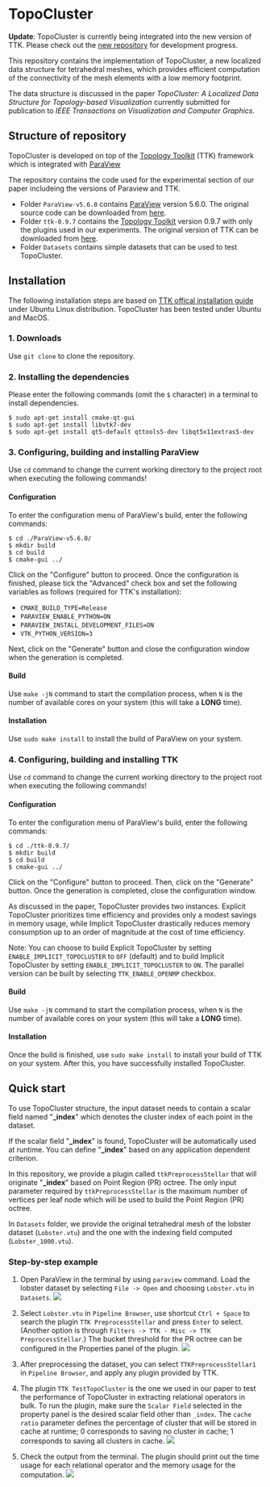 # TopoCluster

**Update**: TopoCluster is currently being integrated into the new version of TTK. Please check out the [new repository](https://github.com/guoxiliu/ttk) for development progress. 

This repository contains the implementation of TopoCluster, a new localized data structure for tetrahedral meshes, which provides efficient computation of the connectivity of the mesh elements with a low memory footprint. 

The data structure is discussed in the paper *TopoCluster: A Localized Data Structure for Topology-based Visualization* currently submitted for publication to *IEEE Transactions on Visualization and Computer Graphics*.

## Structure of repository

TopoCluster is developed on top of the [Topology Toolkit](https://topology-tool-kit.github.io/index.html) (TTK) framework which is integrated with [ParaView](https://www.paraview.org/) 

The repository contains the code used for the experimental section of our paper includeing the versions of Paraview and TTK.

- Folder `ParaView-v5.6.0` contains [ParaView](https://www.paraview.org/) version 5.6.0. The original source code can be downloaded from [here](https://www.paraview.org/download/).
- Folder `ttk-0.9.7` contains the [Topology Toolkit](https://topology-tool-kit.github.io/index.html) version 0.9.7 with only the plugins used in our experiments. The original version of TTK can be downloaded from [here](https://topology-tool-kit.github.io/downloads.html).
- Folder `Datasets` contains simple datasets that can be used to test TopoCluster.


## Installation

The following installation steps are based on [TTK offical installation guide](https://topology-tool-kit.github.io/installation-0.9.7.html) under Ubuntu Linux distribution. TopoCluster has been tested under Ubuntu and MacOS.


### 1. Downloads
Use `git clone` to clone the repository.

### 2. Installing the dependencies
Please enter the following commands (omit the `$` character) in a terminal to install dependencies.

```
$ sudo apt-get install cmake-qt-gui
$ sudo apt-get install libvtk7-dev
$ sudo apt-get install qt5-default qttools5-dev libqt5x11extras5-dev
```
### 3. Configuring, building and installing ParaView
Use `cd` command to change the current working directory to the project root when executing the following commands! 

#### Configuration 
To enter the configuration menu of ParaView's build, enter the following commands:

```
$ cd ./ParaView-v5.6.0/
$ mkdir build
$ cd build
$ cmake-gui ../
```

Click on the "Configure" button to proceed. Once the configuration is finished, please tick the "Advanced" check box and set the following variables as follows (required for TTK's installation):
- `CMAKE_BUILD_TYPE=Release`
- `PARAVIEW_ENABLE_PYTHON=ON`
- `PARAVIEW_INSTALL_DEVELOPMENT_FILES=ON`
- `VTK_PYTHON_VERSION=3`

Next, click on the "Generate" button and close the configuration window when the generation is completed.

#### Build 
Use `make -jN` command to start the compilation process, when `N` is the number of available cores on your system (this will take a **LONG** time).

#### Installation
Use `sudo make install` to install the build of ParaView on your system. 

### 4. Configuring, building and installing TTK
Use `cd` command to change the current working directory to the project root when executing the following commands! 

#### Configuration
To enter the configuration menu of ParaView's build, enter the following commands:

```
$ cd ./ttk-0.9.7/
$ mkdir build
$ cd build
$ cmake-gui ../
```

Click on the "Configure" button to proceed. Then, click on the "Generate" button. Once the generation is completed, close the configuration window.

As discussed in the paper, TopoCluster provides two instances. Explicit TopoCluster prioritizes time efficiency and provides only a modest savings in memory usage, while Implicit TopoCluster drastically reduces memory consumption up to an order of magnitude at the cost of time efficiency. 

Note: You can choose to build Explicit TopoCluster by setting `ENABLE_IMPLICIT_TOPOCLUSTER` to `OFF` (default) and to build Implicit TopoCluster by setting `ENABLE_IMPLICIT_TOPOCLUSTER` to `ON`. The parallel version can be built by selecting `TTK_ENABLE_OPENMP` checkbox.

#### Build 
Use `make -jN` command to start the compilation process, when `N` is the number of available cores on your system (this will take a **LONG** time).

#### Installation
Once the build is finished, use `sudo make install` to install your build of TTK on your system. After this, you have successfully installed TopoCluster.



## Quick start

To use TopoCluster structure, the input dataset needs to contain a scalar field named "**_index**" which denotes the cluster index of each point in the dataset. 

If the scalar field "**_index**" is found, TopoCluster will be automatically used at runtime.  You can define "**_index**" based on any application dependent criterion. 

In this repository, we provide a plugin called `ttkPreprocessStellar` that will originate "**_index**" based on Point Region (PR) octree. The only input parameter required by `ttkPreprocessStellar` is the maximum number of vertices per leaf node which will be used to build the Point Region (PR) octree.

In `Datasets` folder, we provide the original tetrahedral mesh of the lobster dataset (`Lobster.vtu`) and the one with the indexing field computed (`Lobster_1000.vtu`).

### Step-by-step example

1. Open ParaView in the terminal by using `paraview` command. Load the lobster dataset by selecting `File -> Open` and choosing `Lobster.vtu` in `Datasets`.
![](Figures/step_1.png)

2. Select `Lobster.vtu` in `Pipeline Browser`, use shortcut `Ctrl + Space` to search the plugin `TTK PreprocessStellar` and press `Enter` to select. (Another option is through `Filters -> TTK - Misc -> TTK PreprocessStellar`.) The bucket threshold for the PR octree can be configured in the Properties panel of the plugin.
![](Figures/step_2.png)

3. After preprocessing the dataset, you can select `TTKPreprocessStellar1` in `Pipeline Browser`, and apply any plugin provided by TTK. 
   
4. The plugin `TTK TestTopoCluster` is the one we used in our paper to test the performance of TopoCluster in extracting relational operators in bulk. To run the plugin, make sure the `Scalar Field` selected in the property panel is the desired scalar field other than `_index`. The `cache ratio` parameter defines the percentage of cluster that will be stored in cache at runtime; 0 corresponds to saving no cluster in cache; 1 corresponds to saving all clusters in cache.
![](Figures/step_3.png)

1. Check the output from the terminal. The plugin should print out the time usage for each relational operator and the memory usage for the computation.
![](Figures/step_4.png)
